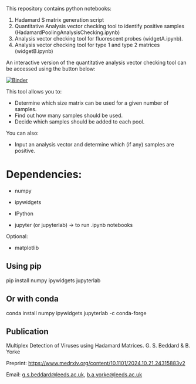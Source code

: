 This repository contains python notebooks:

1. Hadamard S matrix generation script
2. Quantitative Analysis vector checking tool to identify positive samples (HadamardPoolingAnalysisChecking.ipynb)
3. Analysis vector checking tool for fluorescent probes (widgetA.ipynb).
4. Analysis vector checking tool for type 1 and type 2 matrices (widgetB.ipynb)


An interactive version of the quantitative analysis vector checking tool can be accessed using the button below:

[![Binder](https://mybinder.org/badge_logo.svg)](https://mybinder.org/v2/gh/byorke/Hadamard/HEAD?labpath=HadamardPoolingAnalysisChecking.ipynb)

This tool allows you to:
- Determine which size matrix can be used for a given number of samples.
- Find out how many samples should be used.
- Decide which samples should be added to each pool.

You can also:
- Input an analysis vector and determine which (if any) samples are positive.

# Dependencies:

- numpy

- ipywidgets

- IPython

- jupyter (or jupyterlab) → to run .ipynb notebooks

Optional:

- matplotlib

## Using pip
pip install numpy ipywidgets jupyterlab

## Or with conda
conda install numpy ipywidgets jupyterlab -c conda-forge

## Publication

Multiplex Detection of Viruses using Hadamard Matrices. G. S. Beddard & B. Yorke

Preprint: https://www.medrxiv.org/content/10.1101/2024.10.21.24315883v2

Email: g.s.beddard@leeds.ac.uk, b.a.yorke@leeds.ac.uk
